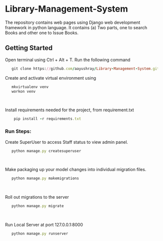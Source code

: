 # Library-Management-System

The repository contains web pages using Django web development framework in python language. It contains
  (a) Two parts, one to search Books and other one to Issue Books.
 
## Getting Started
 

Open terminal using Ctrl + Alt + T. Run the following command <br>
```ruby 
   git clone https://github.com/aayushray/Library-Management-System.git
```

Create and activate virtual environment using <br>
```ruby
   mkvirtualenv venv
   workon venv
```
<br>

Install requirements needed for the project, from requirement.txt
```ruby
    pip install -r requirements.txt
``` 


### Run Steps:

Create SuperUser to access Staff status to view admin panel.
```ruby 
   python manage.py createsuperuser
```
<br>

Make packaging up your model changes into individual migration files.
```ruby 
   python manage.py makemigrations
```
<br>

Roll out migrations to the server
```ruby 
   python manage.py migrate
``` 
<br>

Run Local Server at port 127.0.0.1:8000
```ruby 
   python manage.py runserver
``` 
